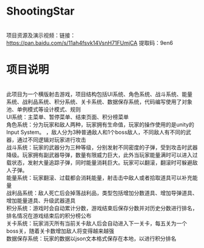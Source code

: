# ShootingStar
<br />项目资源及演示视频：链接：https://pan.baidu.com/s/11ah4fsvk14VsnH71FUmjCA 提取码：9en6
# 项目说明
<br />此项目为一个横版射击游戏，项目结构包括UI系统、角色系统、战斗系统、能量系统、战利品系统、积分系统、关卡系统、数据保存系统，代码编写使用了对象池、单例模式等设计模式、规则
<br />UI系统：主菜单、暂停菜单、结束页面、积分榜菜单
<br />角色系统：分为玩家和敌人两种，玩家拥有生命值，玩家的操作使用的是unity的Input System。
，敌人分为3种普通敌人和1个boss敌人，不同敌人有不同的武器，通过不同逻辑对玩家进行攻击
<br />战斗系统：玩家的武器分为三种等级，分别发射不同密度的子弹，受到攻击时武器降级。玩家拥有副武器导弹，数量有限威力巨大，此外当玩家能量满时可以进入过载状态，发射大量追踪子弹，同时能量消耗巨大。玩家可以翻滚，翻滚时可躲避敌人子弹。
<br />能量系统：玩家翻滚、过载都会消耗能量，射击击中敌人或者拾取道具可以补充能量
<br />战利品系统：敌人死亡后会掉落战利品，类型包括增加分数道具、增加导弹道具、增加能量道具、升级武器道具
<br />积分系统：游戏时会自动累计分数，游戏结束后保存分数并对历史分数进行排名，排名情况在游戏结束后的积分榜公布
<br />关卡系统：玩家消灭所有当前关卡敌人后会自动进入下一关卡，每五关为一个boss关，随着关卡数增加敌人将变得越来越强
<br />数据保存系统：玩家的数据以json文本格式保存在本地，以进行积分排名
